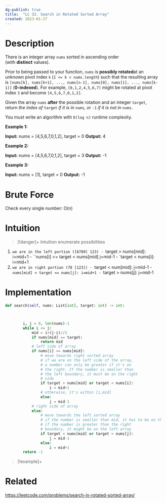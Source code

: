 ```yaml
---
dg-publish: true
title:  "LC 33. Search in Rotated Sorted Array"
created: 2023-01-27
---
```



# Description
There is an integer array `nums` sorted in ascending order (with **distinct** values).

Prior to being passed to your function, `nums` is **possibly rotated**at an unknown pivot index `k` (`1 <= k < nums.length`) such that the resulting array is `[nums[k], nums[k+1], ..., nums[n-1], nums[0], nums[1], ..., nums[k-1]]` (**0-indexed**). For example, `[0,1,2,4,5,6,7]` might be rotated at pivot index `3` and become `[4,5,6,7,0,1,2]`.

Given the array `nums` **after** the possible rotation and an integer `target`, return _the index of_ `target` _if it is in_ `nums`_, or_ `-1` _if it is not in_ `nums`.

You must write an algorithm with `O(log n)` runtime complexity.

**Example 1:**

**Input:** nums = [4,5,6,7,0,1,2], target = 0
**Output:** 4

**Example 2:**

**Input:** nums = [4,5,6,7,0,1,2], target = 3
**Output:** -1

**Example 3:**

**Input:** nums = [1], target = 0
**Output:** -1
# Brute Force
Check every single number: O(n)
# Intuition

>[!danger]+ Intuition
>   enumerate possibilities
> 
1. `we are in the left portion ([6789] 123)
	    - `target > nums[mid]: i=mid+1
	    - ``nums[i] <= target < nums[mid] j=mid-1
	    - `target < nums[i]: i=mid+1
2. `we are in right portion (78 [123])
		- `target < num[mid]: j=mid-1
		- `nums[mid] < target <= nums[j]: i=mid+1
		- `target > nums[j]: j=mid-1

# Implementation
```python
def search(self, nums: List[int], target: int) -> int:

        

        i, j = 0, len(nums)-1
        while i <= j:
            mid = i+(j-i)//2
            if nums[mid] == target:
                return mid
            # left side of array
            if nums[i] <= nums[mid]:
                # move towards right sorted array
                # if we are on the left side of the array, 
                # a number can only be greater if it's on 
                # the right. If the number is smaller than 
                # the left boundary, it must be on the right
                # side
                if target > nums[mid] or target < nums[i]:
                    i = mid+1
                # otherwise, it's within [i,mid]
                else:
                    j = mid-1
            # right side of array
            else:
                # move towards the left sorted array
                # if the number is smaller than mid, it has to be on the left
                # if the number is greater than the right 
                # boundary, it might be on the left array
                if target < nums[mid] or target > nums[j]:
                    j = mid-1
                else:
                    i = mid+1
        return -1
```

>[!example]+ 


# Related
https://leetcode.com/problems/search-in-rotated-sorted-array/